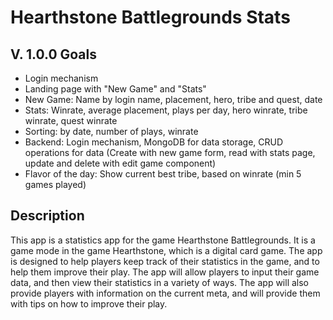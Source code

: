 # Hearthstone Battlegrounds Stats

## V. 1.0.0 Goals

- Login mechanism
- Landing page with "New Game" and "Stats"
- New Game: Name by login name, placement, hero, tribe and quest, date
- Stats: Winrate, average placement, plays per day, hero winrate, tribe winrate, quest winrate
- Sorting: by date, number of plays, winrate
- Backend: Login mechanism, MongoDB for data storage, CRUD operations for data (Create with new game form, read with stats page, update and delete with edit game component)
- Flavor of the day: Show current best tribe, based on winrate (min 5 games played)

## Description

This app is a statistics app for the game Hearthstone Battlegrounds. It is a game mode in the game Hearthstone, which is a digital card game. The app is designed to help players keep track of their statistics in the game, and to help them improve their play. The app will allow players to input their game data, and then view their statistics in a variety of ways. The app will also provide players with information on the current meta, and will provide them with tips on how to improve their play.